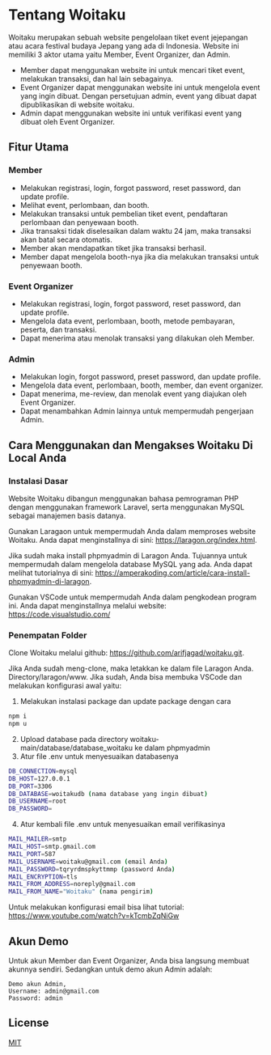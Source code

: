 # Tentang Woitaku

Woitaku merupakan sebuah website pengelolaan tiket event jejepangan atau acara festival budaya Jepang yang ada di Indonesia. Website ini memiliki 3 aktor utama yaitu Member, Event Organizer, dan Admin.

- Member dapat menggunakan website ini untuk mencari tiket event, melakukan transaksi, dan hal lain sebagainya.
- Event Organizer dapat menggunakan website ini untuk mengelola event yang ingin dibuat. Dengan persetujuan admin, event yang dibuat dapat dipublikasikan di website woitaku.
- Admin dapat menggunakan website ini untuk verifikasi event yang dibuat oleh Event Organizer.

## Fitur Utama

### Member
- Melakukan registrasi, login, forgot password, reset password, dan update profile.
- Melihat event, perlombaan, dan booth.
- Melakukan transaksi untuk pembelian tiket event, pendaftaran perlombaan dan penyewaan booth.
- Jika transaksi tidak diselesaikan dalam waktu 24 jam, maka transaksi akan batal secara otomatis.
- Member akan mendapatkan tiket jika transaksi berhasil.
- Member dapat mengelola booth-nya jika dia melakukan transaksi untuk penyewaan booth.

### Event Organizer
- Melakukan registrasi, login, forgot password, reset password, dan update profile.
- Mengelola data event, perlombaan, booth, metode pembayaran, peserta, dan transaksi.
- Dapat menerima atau menolak transaksi yang dilakukan oleh Member.

### Admin
- Melakukan login, forgot password, preset password, dan update profile.
- Mengelola data event, perlombaan, booth, member, dan event organizer.
- Dapat menerima, me-review, dan menolak event yang diajukan oleh Event Organizer.
- Dapat menambahkan Admin lainnya untuk mempermudah pengerjaan Admin.

## Cara Menggunakan dan Mengakses Woitaku Di Local Anda

### Instalasi Dasar

Website Woitaku dibangun menggunakan bahasa pemrograman PHP dengan menggunakan framework Laravel, serta menggunakan MySQL sebagai manajemen basis datanya. 

Gunakan Laragaon untuk mempermudah Anda dalam memproses website Woitaku. Anda dapat menginstallnya di sini: https://laragon.org/index.html.

Jika sudah maka install phpmyadmin di Laragon Anda. Tujuannya untuk mempermudah dalam mengelola database MySQL yang ada. Anda dapat melihat tutorialnya di sini: https://amperakoding.com/article/cara-install-phpmyadmin-di-laragon.

Gunakan VSCode untuk mempermudah Anda dalam pengkodean program ini. Anda dapat menginstallnya melalui website: https://code.visualstudio.com/

### Penempatan Folder

Clone Woitaku melalui github: https://github.com/arifjagad/woitaku.git.

Jika Anda sudah meng-clone, maka letakkan ke dalam file Laragon Anda. Directory/laragon/www. Jika sudah, Anda bisa membuka VSCode dan melakukan konfigurasi awal yaitu:

1. Melakukan instalasi package dan update package dengan cara
```bash
npm i
npm u
```
2. Upload database pada directory woitaku-main/database/database_woitaku ke dalam phpmyadmin
3. Atur file .env untuk menyesuaikan databasenya
```bash
DB_CONNECTION=mysql
DB_HOST=127.0.0.1
DB_PORT=3306
DB_DATABASE=woitakudb (nama database yang ingin dibuat)
DB_USERNAME=root
DB_PASSWORD=
```
4. Atur kembali file .env untuk menyesuaikan email verifikasinya
```bash
MAIL_MAILER=smtp
MAIL_HOST=smtp.gmail.com
MAIL_PORT=587
MAIL_USERNAME=woitaku@gmail.com (email Anda)
MAIL_PASSWORD=tqryrdmspkyttmmp (password Anda)
MAIL_ENCRYPTION=tls
MAIL_FROM_ADDRESS=noreply@gmail.com
MAIL_FROM_NAME="Woitaku" (nama pengirim)
```
Untuk melakukan konfigurasi email bisa lihat tutorial: https://www.youtube.com/watch?v=kTcmbZqNiGw

## Akun Demo

Untuk akun Member dan Event Organizer, Anda bisa langsung membuat akunnya sendiri. Sedangkan untuk demo akun Admin adalah:
```
Demo akun Admin,
Username: admin@gmail.com
Password: admin
```

## License

[MIT](https://choosealicense.com/licenses/mit/)
